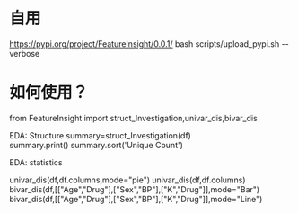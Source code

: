# 自用
https://pypi.org/project/FeatureInsight/0.0.1/
bash scripts/upload_pypi.sh --verbose

# 如何使用？


from FeatureInsight import struct_Investigation,univar_dis,bivar_dis


EDA: Structure
summary=struct_Investigation(df)  
summary.print()
summary.sort('Unique Count')	


EDA: statistics

univar_dis(df,df.columns,mode="pie")
univar_dis(df,df.columns)
bivar_dis(df,[["Age","Drug"],["Sex","BP"],["K","Drug"]],mode="Bar")
bivar_dis(df,[["Age","Drug"],["Sex","BP"],["K","Drug"]],mode="Line")